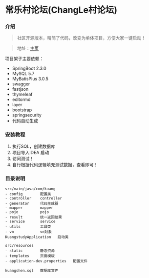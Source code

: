 # 常乐村论坛(ChangLe村论坛)

### 介绍

> 社区开源版本，精简了代码，改变为单体项目，方便大家一键启动！

> 地址：[主页](124.222.35.20:9900/index)

项目架子主要依赖：
- SpringBoot 2.3.0
- MySQL 5.7
- MyBatisPlus 3.0.5
- swagger
- fastjson
- thymeleaf
- editormd
- layer
- bootstrap
- springsecurity
- 代码自动生成

### 安装教程

1.  执行SQL，创建数据库
2.  项目导入IDEA 启动
3.  访问测试！
4.  自行根据代码逻辑填充测试数据，查看即可！

### 目录说明
```shell script
src/main/java/com/kuang
- config        配置类
- controller    controller
- generator     代码生成器
- mapper        mapper
- pojo          pojo
- result        统一返回结果
- service       service
- utils         工具类
- vo            vo对象
KuangstudyApplication   启动类

src/resources
- static        静态资源
- templates     页面模板
- application-dev.properties   配置文件

kuangshen.sql   数据库文件
```


